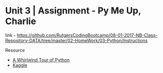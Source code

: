 # Unit 3 | Assignment - Py Me Up, Charlie

link - https://github.com/RutgersCodingBootcamp/08-01-2017-NB-Class-Repository-DATA/tree/master/02-HomeWork/03-Python/Instructions

<!-- **_NOTE_** -  -->

Resource 
* [A Whirlwind Tour of Python](https://jakevdp.github.io/WhirlwindTourOfPython/?utm_campaign=Data%2BElixir&utm_medium=email&utm_source=Data_Elixir_145)
* [Kaggle](https://www.kaggle.com/) 